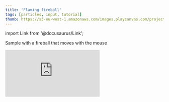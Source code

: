 ```yaml
---
title: 'Flaming fireball'
tags: [particles, input, tutorial]
thumb: https://s3-eu-west-1.amazonaws.com/images.playcanvas.com/projects/12/439385/DECA7B-image-75.jpg
---
```


import Link from '@docusaurus/Link';

Sample with a fireball that moves with the mouse

<div className="iframe-container">
    <iframe loading="lazy" src="https://playcanv.as/p/eavVneJi/" title="Flaming fireball" webkitallowfullscreen="true" mozallowfullscreen="true" allow="autoplay" allowfullscreen="true" allowvr="" scrolling="no" frameborder="0" />
</div>

<Link to='https://playcanvas.com/editor/project/439385/'>Open Project ↗</Link>
